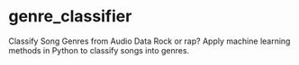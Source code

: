 # genre_classifier
Classify Song Genres from Audio Data
Rock or rap? Apply machine learning methods in Python to classify songs into genres.
